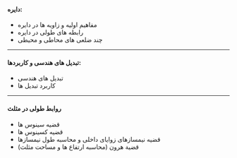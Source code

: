 #### دایره:
- مفاهیم اولیه و زاویه ها در دایره
- رابطه های طولی در دایره
- چند ضلعی های محاطی و محیطی

----
#### تبدیل های هندسی و کاربردها:
- تبدیل های هندسی
- کاربرد تبدیل ها

-----
#### روابط طولی در مثلث
- قضیه سینوس ها
- قضیه کسینوس ها
- قضیه نیمسازهای زوایای داخلی و محاسبه طول نیمسازها
- قضية هرون (محاسبه ارتفاع ها و مساحت مثلث)